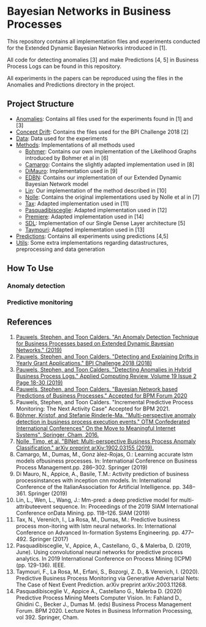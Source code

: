 # Bayesian Networks in Business Processes</h1>

This repository contains all implementation files and experiments conducted for the Extended Dynamic Bayesian Networks introduced in
[1].
  
All code for detecting anomalies [3] and make Predictions [4, 5] in Business Process Logs can be found in this repository.
 
All experiments in the papers can be reproduced using the files in the Anomalies and Predictions directory in the project.

## Project Structure
- [Anomalies](https://github.com/StephenPauwels/edbn/tree/master/Anomalies): Contains all files used for the experiments found in [1] and [3]
- [Concept Drift](https://github.com/StephenPauwels/edbn/tree/master/Concept%20Drift): Contains the files used for the BPI Challenge 2018 [2]
- [Data](https://github.com/StephenPauwels/edbn/tree/master/Data): Data used for the experiments
- [Methods](https://github.com/StephenPauwels/edbn/tree/master/Methods): Implementations of all methods used
    - [Bohmer](https://github.com/StephenPauwels/edbn/tree/master/Methods/Bohmer): Contains our own implementation of the Likelihood Graphs introduced by Bohmer et al in [6]
    - [Camargo](https://github.com/StephenPauwels/edbn/tree/master/Methods/Camargo): Contains the slightly adapted implementation used in [8]
    - [DiMauro](https://github.com/StephenPauwels/edbn/tree/master/Methods/DiMauro): Implementation used in [9]
    - [EDBN](https://github.com/StephenPauwels/edbn/tree/master/Methods/EDBN): Contains our implementation of our Extended Dynamic Bayesian Network model
    - [Lin](https://github.com/StephenPauwels/edbn/tree/master/Methods/Lin): Our implementation of the method described in [10]
    - [Nolle](https://github.com/StephenPauwels/edbn/tree/master/Methods/Nolle): Contains the original implementations used by Nolle et al in [7]
    - [Tax](https://github.com/StephenPauwels/edbn/tree/master/Methods/Tax): Adapted implementation used in [11]
    - [Pasquadibisceglie](https://github.com/StephenPauwels/edbn/tree/master/Methods/Pasquadibisceglie): Adapted implementation used in [12]
    - [Premiere](https://github.com/StephenPauwels/edbn/tree/master/Methods/Premiere): Adapted implementation used in [14]
    - [SDL](https://github.com/StephenPauwels/edbn/tree/master/Methods/SDL): Implementation of our Single Dense Layer architecture [5]
    - [Taymouri](https://github.com/StephenPauwels/edbn/tree/master/Methods/Taymouri): Adapted implementation used in [13]
- [Predictions](https://github.com/StephenPauwels/edbn/tree/master/Predictions): Contains all experiments using predictions [4,5]
- [Utils](https://github.com/StephenPauwels/edbn/tree/master/Utils): Some extra implementations regarding datastructures, preprocessing and data generation


## How To Use
### Anomaly detection

### Predictive monitoring


## References
1. [Pauwels, Stephen, and Toon Calders. "An Anomaly Detection Technique for Business Processes based on Extended Dynamic Bayesian Networks." (2019)](http://adrem.uantwerpen.be/bibrem/pubs/PauwelsSAC19.pdf)
2. [Pauwels, Stephen, and Toon Calders. "Detecting and Explaining Drifts in Yearly Grant Applications." BPI Challenge 2018 (2018)](http://adrem.uantwerpen.be//bibrem/pubs/pauwels2018BPIC.pdf)
3. [Pauwels, Stephen, and Toon Calders. "Detecting Anomalies in Hybrid Business Process Logs." Applied Computing Review, Volume 19  Issue 2  Page 18-30 (2019)](http://adrem.uantwerpen.be//bibrem/pubs/AcmAnomaly.pdf)
4. [Pauwels, Stephen, and Toon Calders. "Bayesian Network based Predictions of Business Processes." Accepted for BPM Forum 2020](https://www.researchgate.net/publication/342918314_Bayesian_Network_based_Predictions_of_Business_Processes)
5. Pauwels, Stephen, and Toon Calders. "Incremental Predictive Process Monitoring: The Next Activity Case" Accepted for BPM 2021.
6. [Böhmer, Kristof, and Stefanie Rinderle-Ma. "Multi-perspective anomaly detection in business process execution events." OTM Confederated International Conferences" On the Move to Meaningful Internet Systems". Springer, Cham, 2016.](https://eprints.cs.univie.ac.at/4785/1/cr.pdf)
7. [Nolle, Timo, et al. "BINet: Multi-perspective Business Process Anomaly Classification." arXiv preprint arXiv:1902.03155 (2019).](https://arxiv.org/pdf/1902.03155.pdf)
8. Camargo, M., Dumas, M., Gonz ́alez-Rojas, O.: Learning accurate lstm models ofbusiness processes. In: International Conference on Business Process Management.pp. 286–302. Springer (2019)
9. Di  Mauro,  N.,  Appice,  A.,  Basile,  T.M.:  Activity  prediction  of  business  processinstances  with  inception  cnn  models.  In:  International  Conference  of  the  ItalianAssociation for Artificial Intelligence. pp. 348–361. Springer (2019)
10.  Lin, L., Wen, L., Wang, J.: Mm-pred: a deep predictive model for multi-attributeevent  sequence.  In:  Proceedings  of  the  2019  SIAM  International  Conference  onData Mining. pp. 118–126. SIAM (2019)
11.  Tax, N., Verenich, I., La Rosa, M., Dumas, M.: Predictive business process mon-itoring with lstm neural networks. In: International Conference on Advanced In-formation Systems Engineering. pp. 477–492. Springer (2017)
12. Pasquadibisceglie, V., Appice, A., Castellano, G., & Malerba, D. (2019, June). Using convolutional neural networks for predictive process analytics. In 2019 International Conference on Process Mining (ICPM) (pp. 129-136). IEEE.
13. Taymouri, F., La Rosa, M., Erfani, S., Bozorgi, Z. D., & Verenich, I. (2020). Predictive Business Process Monitoring via Generative Adversarial Nets: The Case of Next Event Prediction. arXiv preprint arXiv:2003.11268.
14. Pasquadibisceglie V., Appice A., Castellano G., Malerba D. (2020) Predictive Process Mining Meets Computer Vision. In: Fahland D., Ghidini C., Becker J., Dumas M. (eds) Business Process Management Forum. BPM 2020. Lecture Notes in Business Information Processing, vol 392. Springer, Cham.
